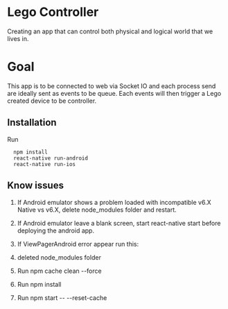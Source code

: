 # Lego Controller
Creating an app that can control both physical and logical world that we lives in.

# Goal
This app is to be connected to web via Socket IO and each process send are
ideally sent as events to be queue. Each events will then trigger a Lego
created device to be controller.

## Installation
Run

```
  npm install
  react-native run-android
  react-native run-ios
```

## Know issues
1. If Android emulator shows a problem loaded with incompatible v6.X Native vs v6.X, delete node_modules folder and restart.
2. If Android emulator leave a blank screen, start react-native start before deploying the android app.
3. If ViewPagerAndroid error appear run this:

  1. deleted node_modules folder
  2. Run npm cache clean --force
  3. Run npm install
  4. Run npm start -- --reset-cache
